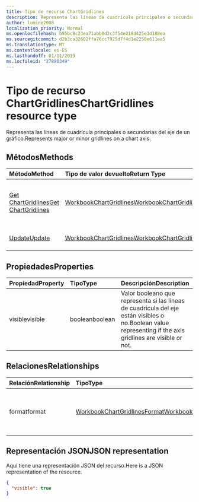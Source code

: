 ```yaml
---
title: Tipo de recurso ChartGridlines
description: Representa las líneas de cuadrícula principales o secundarias del eje de un gráfico.
author: lumine2008
localization_priority: Normal
ms.openlocfilehash: b95bc8c23ea71abb0d2c3f54e218d425e3d188ea
ms.sourcegitcommit: d2b3ca32602ffa76cc7925d7f4d1e2258e611ea5
ms.translationtype: MT
ms.contentlocale: es-ES
ms.lasthandoff: 01/11/2019
ms.locfileid: "27880349"
---
```

# <a name="chartgridlines-resource-type"></a><span data-ttu-id="8f9f5-103">Tipo de recurso ChartGridlines</span><span class="sxs-lookup"><span data-stu-id="8f9f5-103">ChartGridlines resource type</span></span>

<span data-ttu-id="8f9f5-104">Representa las líneas de cuadrícula principales o secundarias del eje de un gráfico.</span><span class="sxs-lookup"><span data-stu-id="8f9f5-104">Represents major or minor gridlines on a chart axis.</span></span>


## <a name="methods"></a><span data-ttu-id="8f9f5-105">Métodos</span><span class="sxs-lookup"><span data-stu-id="8f9f5-105">Methods</span></span>

| <span data-ttu-id="8f9f5-106">Método</span><span class="sxs-lookup"><span data-stu-id="8f9f5-106">Method</span></span>           | <span data-ttu-id="8f9f5-107">Tipo de valor devuelto</span><span class="sxs-lookup"><span data-stu-id="8f9f5-107">Return Type</span></span>    |<span data-ttu-id="8f9f5-108">Descripción</span><span class="sxs-lookup"><span data-stu-id="8f9f5-108">Description</span></span>|
|:---------------|:--------|:----------|
|[<span data-ttu-id="8f9f5-109">Get ChartGridlines</span><span class="sxs-lookup"><span data-stu-id="8f9f5-109">Get ChartGridlines</span></span>](../api/chartgridlines-get.md) | [<span data-ttu-id="8f9f5-110">WorkbookChartGridlines</span><span class="sxs-lookup"><span data-stu-id="8f9f5-110">WorkbookChartGridlines</span></span>](chartgridlines.md) |<span data-ttu-id="8f9f5-111">Lee las propiedades y relaciones del objeto chartGridlines.</span><span class="sxs-lookup"><span data-stu-id="8f9f5-111">Read properties and relationships of chartGridlines object.</span></span>|
|[<span data-ttu-id="8f9f5-112">Update</span><span class="sxs-lookup"><span data-stu-id="8f9f5-112">Update</span></span>](../api/chartgridlines-update.md) | [<span data-ttu-id="8f9f5-113">WorkbookChartGridlines</span><span class="sxs-lookup"><span data-stu-id="8f9f5-113">WorkbookChartGridlines</span></span>](chartgridlines.md)    |<span data-ttu-id="8f9f5-114">Actualiza el objeto ChartGridlines.</span><span class="sxs-lookup"><span data-stu-id="8f9f5-114">Update ChartGridlines object.</span></span> |

## <a name="properties"></a><span data-ttu-id="8f9f5-115">Propiedades</span><span class="sxs-lookup"><span data-stu-id="8f9f5-115">Properties</span></span>
| <span data-ttu-id="8f9f5-116">Propiedad</span><span class="sxs-lookup"><span data-stu-id="8f9f5-116">Property</span></span>     | <span data-ttu-id="8f9f5-117">Tipo</span><span class="sxs-lookup"><span data-stu-id="8f9f5-117">Type</span></span>   |<span data-ttu-id="8f9f5-118">Descripción</span><span class="sxs-lookup"><span data-stu-id="8f9f5-118">Description</span></span>|
|:---------------|:--------|:----------|
|<span data-ttu-id="8f9f5-119">visible</span><span class="sxs-lookup"><span data-stu-id="8f9f5-119">visible</span></span>|<span data-ttu-id="8f9f5-120">boolean</span><span class="sxs-lookup"><span data-stu-id="8f9f5-120">boolean</span></span>|<span data-ttu-id="8f9f5-121">Valor booleano que representa si las líneas de cuadrícula del eje están visibles o no.</span><span class="sxs-lookup"><span data-stu-id="8f9f5-121">Boolean value representing if the axis gridlines are visible or not.</span></span>|

## <a name="relationships"></a><span data-ttu-id="8f9f5-122">Relaciones</span><span class="sxs-lookup"><span data-stu-id="8f9f5-122">Relationships</span></span>
| <span data-ttu-id="8f9f5-123">Relación</span><span class="sxs-lookup"><span data-stu-id="8f9f5-123">Relationship</span></span> | <span data-ttu-id="8f9f5-124">Tipo</span><span class="sxs-lookup"><span data-stu-id="8f9f5-124">Type</span></span>   |<span data-ttu-id="8f9f5-125">Descripción</span><span class="sxs-lookup"><span data-stu-id="8f9f5-125">Description</span></span>|
|:---------------|:--------|:----------|
|<span data-ttu-id="8f9f5-126">format</span><span class="sxs-lookup"><span data-stu-id="8f9f5-126">format</span></span>|[<span data-ttu-id="8f9f5-127">WorkbookChartGridlinesFormat</span><span class="sxs-lookup"><span data-stu-id="8f9f5-127">WorkbookChartGridlinesFormat</span></span>](chartgridlinesformat.md)|<span data-ttu-id="8f9f5-p101">Representa el formato de las líneas de cuadrícula del gráfico. Solo lectura.</span><span class="sxs-lookup"><span data-stu-id="8f9f5-p101">Represents the formatting of chart gridlines. Read-only.</span></span>|

## <a name="json-representation"></a><span data-ttu-id="8f9f5-130">Representación JSON</span><span class="sxs-lookup"><span data-stu-id="8f9f5-130">JSON representation</span></span>

<span data-ttu-id="8f9f5-131">Aquí tiene una representación JSON del recurso.</span><span class="sxs-lookup"><span data-stu-id="8f9f5-131">Here is a JSON representation of the resource.</span></span>

<!-- {
  "blockType": "resource",
  "baseType": "microsoft.graph.entity",
  "optionalProperties": [

  ],
  "@odata.type": "microsoft.graph.workbookChartGridlines"
}-->

```json
{
  "visible": true
}

```

<!-- uuid: 8fcb5dbc-d5aa-4681-8e31-b001d5168d79
2015-10-25 14:57:30 UTC -->
<!-- {
  "type": "#page.annotation",
  "description": "ChartGridlines resource",
  "keywords": "",
  "section": "documentation",
  "tocPath": ""
}-->
